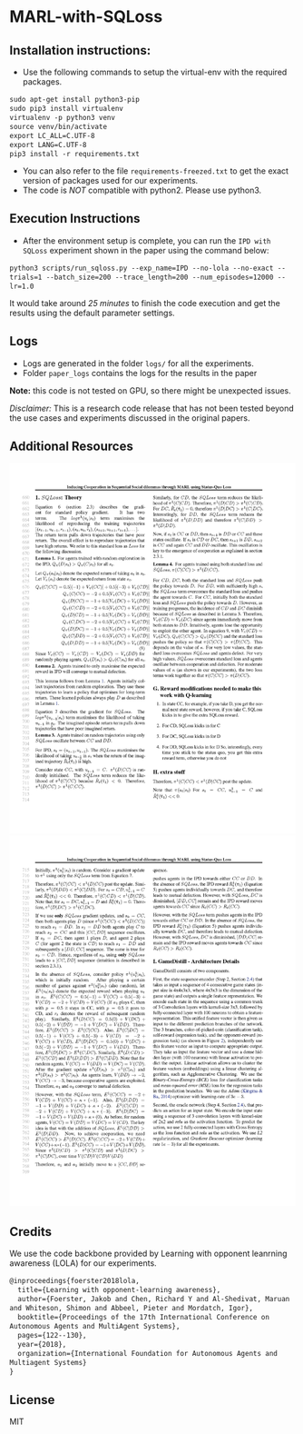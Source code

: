 # MARL-with-SQLoss

## Installation instructions:
- Use the following commands to setup the virtual-env with the required packages.
```
sudo apt-get install python3-pip
sudo pip3 install virtualenv 
virtualenv -p python3 venv
source venv/bin/activate
export LC_ALL=C.UTF-8
export LANG=C.UTF-8
pip3 install -r requirements.txt
```

- You can also refer to the file `requirements-freezed.txt` to get the exact version of packages used for our experiments.
- The code is *NOT* compatible with python2. Please use python3.



## Execution Instructions
- After the environment setup is complete, you can run the `IPD with SQLoss` experiment shown in the paper using the command below:
```
python3 scripts/run_sqloss.py --exp_name=IPD --no-lola --no-exact --trials=1 --batch_size=200 --trace_length=200 --num_episodes=12000 --lr=1.0
```
It would take around _25 minutes_ to finish the code execution and get the results using the default parameter settings.

## Logs
- Logs are generated in the folder `logs/` for all the experiments.
- Folder `paper_logs` contains the logs for the results in the paper

**Note:** this code is not tested on GPU, so there might be unexpected issues.

*Disclaimer:* This is a research code release that has not been tested beyond the use cases and experiments discussed in the original papers.

## Additional Resources
![resource1](resource1.png)
![resource2](resource2.png)

## Credits
We use the code backbone provided by Learning with opponent leanrning awareness (LOLA) for our experiments.
```
@inproceedings{foerster2018lola,
  title={Learning with opponent-learning awareness},
  author={Foerster, Jakob and Chen, Richard Y and Al-Shedivat, Maruan and Whiteson, Shimon and Abbeel, Pieter and Mordatch, Igor},
  booktitle={Proceedings of the 17th International Conference on Autonomous Agents and MultiAgent Systems},
  pages={122--130},
  year={2018},
  organization={International Foundation for Autonomous Agents and Multiagent Systems}
}
```

## License

MIT
